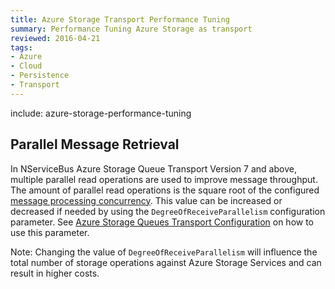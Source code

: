 ```yaml
---
title: Azure Storage Transport Performance Tuning
summary: Performance Tuning Azure Storage as transport
reviewed: 2016-04-21
tags:
- Azure
- Cloud
- Persistence
- Transport
---
```


include: azure-storage-performance-tuning


## Parallel Message Retrieval

In NServiceBus Azure Storage Queue Transport Version 7 and above, multiple parallel read operations are used to improve message throughput. The amount of parallel read operations is the square root of the configured [message processing concurrency](/nservicebus/operations/tuning.md). This value can be increased or decreased if needed by using the `DegreeOfReceiveParallelism` configuration parameter. See [Azure Storage Queues Transport Configuration](/nservicebus/azure-storage-queues/configuration.md) on how to use this parameter.

Note: Changing the value of `DegreeOfReceiveParallelism` will influence the total number of storage operations against Azure Storage Services and can result in higher costs.
